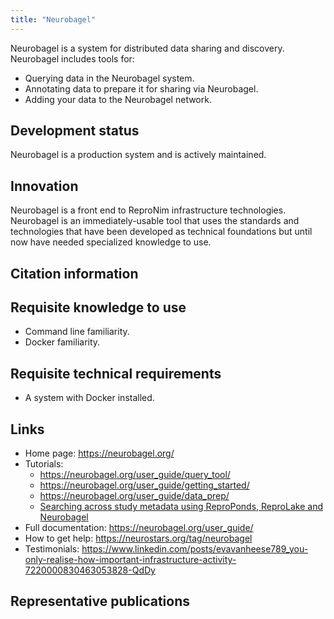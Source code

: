 ```yaml
---
title: "Neurobagel"
---
```


Neurobagel is a system for distributed data sharing and discovery.  Neurobagel includes tools for:

- Querying data in the Neurobagel system.
- Annotating data to prepare it for sharing via Neurobagel.
- Adding your data to the Neurobagel network.

## Development status

Neurobagel is a production system and is actively maintained.

## Innovation

Neurobagel is a front end to ReproNim infrastructure technologies.  Neurobagel is an immediately-usable tool that uses the standards and technologies that have been developed as technical foundations but until now have needed specialized knowledge to use.

## Citation information

## Requisite knowledge to use

- Command line familiarity.
- Docker familiarity.

## Requisite technical requirements

- A system with Docker installed.

## Links

- Home page: https://neurobagel.org/
- Tutorials:
  - https://neurobagel.org/user_guide/query_tool/
  - https://neurobagel.org/user_guide/getting_started/
  - https://neurobagel.org/user_guide/data_prep/
  - [Searching across study metadata using ReproPonds, ReproLake and Neurobagel](/resources/tutorials/pond-lake/)
- Full documentation: https://neurobagel.org/user_guide/
- How to get help: https://neurostars.org/tag/neurobagel
- Testimonials: https://www.linkedin.com/posts/evavanheese789_you-only-realise-how-important-infrastructure-activity-7220000830463053828-QdDy

## Representative publications
